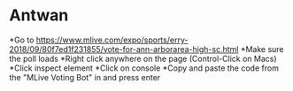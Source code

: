 # Antwan
*Go to https://www.mlive.com/expo/sports/erry-2018/09/80f7ed1f231855/vote-for-ann-arborarea-high-sc.html
*Make sure the poll loads
*Right click anywhere on the page (Control-Click on Macs)
*Click inspect element
*Click on console
*Copy and paste the code from the "MLive Voting Bot" in and press enter
